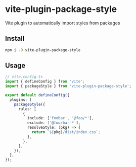 # vite-plugin-package-style

Vite plugin to automatically import styles from packages

## Install

```bash
npm i -D vite-plugin-package-style
```

## Usage

```ts
// vite.config.ts
import { defineConfig } from 'vite';
import { packageStyle } from 'vite-plugin-package-style';

export default defineConfig({
  plugins: [
    packageStyle({
      rules: [
        {
          include: ['foobar', '@foo/*'],
          exclude: ['@foo/bar-*'],
          resolveStyle: (pkg) => {
            return `${pkg}/dist/index.css`;
          },
        },
      ],
    }),
  ],
});
```
